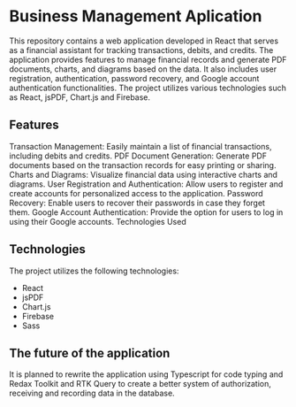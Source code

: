 # Business Management Aplication
This repository contains a web application developed in React that serves as a financial assistant for tracking transactions, debits, and credits. The application provides features to manage financial records and generate PDF documents, charts, and diagrams based on the data. It also includes user registration, authentication, password recovery, and Google account authentication functionalities. The project utilizes various technologies such as React, jsPDF, Chart.js and Firebase.

## Features
Transaction Management: Easily maintain a list of financial transactions, including debits and credits.
PDF Document Generation: Generate PDF documents based on the transaction records for easy printing or sharing.
Charts and Diagrams: Visualize financial data using interactive charts and diagrams.
User Registration and Authentication: Allow users to register and create accounts for personalized access to the application.
Password Recovery: Enable users to recover their passwords in case they forget them.
Google Account Authentication: Provide the option for users to log in using their Google accounts.
Technologies Used

## Technologies
The project utilizes the following technologies:
- React
- jsPDF
- Chart.js
- Firebase
- Sass

## The future of the application
It is planned to rewrite the application using Typescript for code typing and Redax Toolkit and RTK Query to create a better system of authorization, receiving and recording data in the database.
